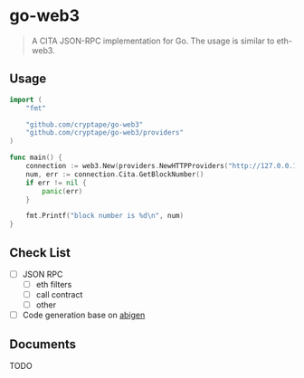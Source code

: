# go-web3
>A CITA JSON-RPC implementation for Go. The usage is similar to eth-web3.

## Usage
```go
import (
	"fmt"

	"github.com/cryptape/go-web3"
	"github.com/cryptape/go-web3/providers"
)

func main() {
	connection := web3.New(providers.NewHTTPProviders("http://127.0.0.1:1337"))
	num, err := connection.Cita.GetBlockNumber()
	if err != nil {
		panic(err)
	}

	fmt.Printf("block number is %d\n", num)
}
```

## Check List
- [ ] JSON RPC
  - [ ] eth filters
  - [ ] call contract
  - [ ] other
- [ ] Code generation base on [abigen](https://github.com/ethereum/go-ethereum/wiki/Native-DApps:-Go-bindings-to-Ethereum-contracts)

## Documents
TODO
